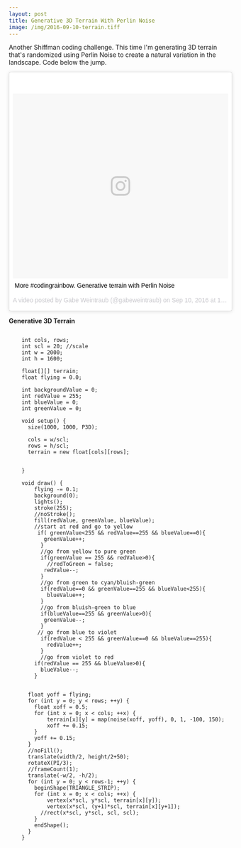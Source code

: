 ```yaml
---
layout: post
title: Generative 3D Terrain With Perlin Noise
image: /img/2016-09-10-terrain.tiff
---
```


Another Shiffman coding challenge. This time I'm generating 3D terrain that's randomized using Perlin Noise to create a natural variation in the landscape. Code below the jump.

<blockquote class="instagram-media" data-instgrm-captioned data-instgrm-version="7" style=" background:#FFF; border:0; border-radius:3px; box-shadow:0 0 1px 0 rgba(0,0,0,0.5),0 1px 10px 0 rgba(0,0,0,0.15); margin: 1px; max-width:658px; padding:0; width:99.375%; width:-webkit-calc(100% - 2px); width:calc(100% - 2px);"><div style="padding:8px;"> <div style=" background:#F8F8F8; line-height:0; margin-top:40px; padding:42.7287581699% 0; text-align:center; width:100%;"> <div style=" background:url(data:image/png;base64,iVBORw0KGgoAAAANSUhEUgAAACwAAAAsCAMAAAApWqozAAAABGdBTUEAALGPC/xhBQAAAAFzUkdCAK7OHOkAAAAMUExURczMzPf399fX1+bm5mzY9AMAAADiSURBVDjLvZXbEsMgCES5/P8/t9FuRVCRmU73JWlzosgSIIZURCjo/ad+EQJJB4Hv8BFt+IDpQoCx1wjOSBFhh2XssxEIYn3ulI/6MNReE07UIWJEv8UEOWDS88LY97kqyTliJKKtuYBbruAyVh5wOHiXmpi5we58Ek028czwyuQdLKPG1Bkb4NnM+VeAnfHqn1k4+GPT6uGQcvu2h2OVuIf/gWUFyy8OWEpdyZSa3aVCqpVoVvzZZ2VTnn2wU8qzVjDDetO90GSy9mVLqtgYSy231MxrY6I2gGqjrTY0L8fxCxfCBbhWrsYYAAAAAElFTkSuQmCC); display:block; height:44px; margin:0 auto -44px; position:relative; top:-22px; width:44px;"></div></div> <p style=" margin:8px 0 0 0; padding:0 4px;"> <a href="https://www.instagram.com/p/BKL_uzkBRUc/" style=" color:#000; font-family:Arial,sans-serif; font-size:14px; font-style:normal; font-weight:normal; line-height:17px; text-decoration:none; word-wrap:break-word;" target="_blank">More #codingrainbow. Generative terrain with Perlin Noise</a></p> <p style=" color:#c9c8cd; font-family:Arial,sans-serif; font-size:14px; line-height:17px; margin-bottom:0; margin-top:8px; overflow:hidden; padding:8px 0 7px; text-align:center; text-overflow:ellipsis; white-space:nowrap;">A video posted by Gabe Weintraub (@gabeweintraub) on <time style=" font-family:Arial,sans-serif; font-size:14px; line-height:17px;" datetime="2016-09-10T19:38:44+00:00">Sep 10, 2016 at 12:38pm PDT</time></p></div></blockquote>
<script async defer src="//platform.instagram.com/en_US/embeds.js"></script>

**Generative 3D Terrain**
```

	int cols, rows;
	int scl = 20; //scale
	int w = 2000;
	int h = 1600;

	float[][] terrain;
	float flying = 0.0;

	int backgroundValue = 0;
	int redValue = 255;
	int blueValue = 0;
	int greenValue = 0;

	void setup() {
	  size(1000, 1000, P3D);

	  cols = w/scl;
	  rows = h/scl;
	  terrain = new float[cols][rows];


	}

	void draw() {
		flying -= 0.1;
		background(0);
		lights();
		stroke(255);
		//noStroke();
		fill(redValue, greenValue, blueValue);
		//start at red and go to yellow
		 if( greenValue<255 && redValue==255 && blueValue==0){
		   greenValue++;
		  }
		  //go from yellow to pure green
		  if(greenValue == 255 && redValue>0){
		    //redToGreen = false;
		   redValue--;
		  }
		  //go from green to cyan/bluish-green
		  if(redValue==0 && greenValue==255 && blueValue<255){
		    blueValue++;
		  }
		  //go from bluish-green to blue
		  if(blueValue==255 && greenValue>0){
		   greenValue--;
		  }
		 // go from blue to violet
		  if(redValue < 255 && greenValue==0 && blueValue==255){
		    redValue++;
		  }
		  //go from violet to red
		if(redValue == 255 && blueValue>0){
		  blueValue--;
		}


	  float yoff = flying;
	  for (int y = 0; y < rows; ++y) {
	  	float xoff = 0.5;
	  	for (int x = 0; x < cols; ++x) {
	  		terrain[x][y] = map(noise(xoff, yoff), 0, 1, -100, 150);
	  		xoff += 0.15;
	  	}
	  	yoff += 0.15;
	  }
	  //noFill();
	  translate(width/2, height/2+50);
	  rotateX(PI/3);
	  //frameCount(1);
	  translate(-w/2, -h/2);
	  for (int y = 0; y < rows-1; ++y) {
	  	beginShape(TRIANGLE_STRIP);
	  	for (int x = 0; x < cols; ++x) {
	  		vertex(x*scl, y*scl, terrain[x][y]);
	  		vertex(x*scl, (y+1)*scl, terrain[x][y+1]);
	      //rect(x*scl, y*scl, scl, scl);
	    }
	    endShape();
	  }
	}

```